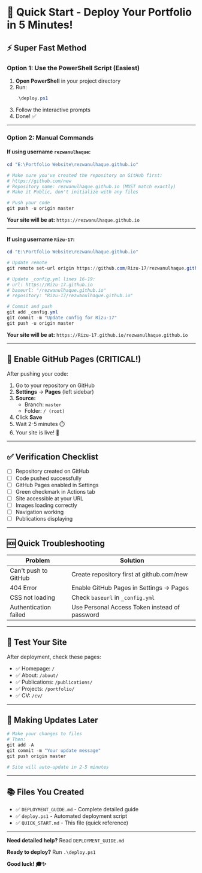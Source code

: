 # 🚀 Quick Start - Deploy Your Portfolio in 5 Minutes!

## ⚡ Super Fast Method

### **Option 1: Use the PowerShell Script (Easiest)**

1. **Open PowerShell** in your project directory
2. Run:
   ```powershell
   .\deploy.ps1
   ```
3. Follow the interactive prompts
4. Done! ✅

---

### **Option 2: Manual Commands**

#### If using username `rezwanulhaque`:

```powershell
cd "E:\Portfolio Website\rezwanulhaque.github.io"

# Make sure you've created the repository on GitHub first:
# https://github.com/new
# Repository name: rezwanulhaque.github.io (MUST match exactly)
# Make it Public, don't initialize with any files

# Push your code
git push -u origin master
```

**Your site will be at:** `https://rezwanulhaque.github.io`

---

#### If using username `Rizu-17`:

```powershell
cd "E:\Portfolio Website\rezwanulhaque.github.io"

# Update remote
git remote set-url origin https://github.com/Rizu-17/rezwanulhaque.github.io.git

# Update _config.yml lines 16-19:
# url: https://Rizu-17.github.io
# baseurl: "/rezwanulhaque.github.io"
# repository: "Rizu-17/rezwanulhaque.github.io"

# Commit and push
git add _config.yml
git commit -m "Update config for Rizu-17"
git push -u origin master
```

**Your site will be at:** `https://Rizu-17.github.io/rezwanulhaque.github.io`

---

## 🔧 Enable GitHub Pages (CRITICAL!)

After pushing your code:

1. Go to your repository on GitHub
2. **Settings** → **Pages** (left sidebar)
3. **Source:**
   - Branch: `master`
   - Folder: `/ (root)`
4. Click **Save**
5. Wait 2-5 minutes ⏱️
6. Your site is live! 🎉

---

## ✅ Verification Checklist

- [ ] Repository created on GitHub
- [ ] Code pushed successfully
- [ ] GitHub Pages enabled in Settings
- [ ] Green checkmark in Actions tab
- [ ] Site accessible at your URL
- [ ] Images loading correctly
- [ ] Navigation working
- [ ] Publications displaying

---

## 🆘 Quick Troubleshooting

| Problem | Solution |
|---------|----------|
| Can't push to GitHub | Create repository first at github.com/new |
| 404 Error | Enable GitHub Pages in Settings → Pages |
| CSS not loading | Check `baseurl` in `_config.yml` |
| Authentication failed | Use Personal Access Token instead of password |

---

## 📱 Test Your Site

After deployment, check these pages:
- ✅ Homepage: `/`
- ✅ About: `/about/`
- ✅ Publications: `/publications/`
- ✅ Projects: `/portfolio/`
- ✅ CV: `/cv/`

---

## 🔄 Making Updates Later

```powershell
# Make your changes to files
# Then:
git add -A
git commit -m "Your update message"
git push origin master

# Site will auto-update in 2-5 minutes
```

---

## 📚 Files You Created

- ✅ `DEPLOYMENT_GUIDE.md` - Complete detailed guide
- ✅ `deploy.ps1` - Automated deployment script
- ✅ `QUICK_START.md` - This file (quick reference)

---

**Need detailed help?** Read `DEPLOYMENT_GUIDE.md`

**Ready to deploy?** Run `.\deploy.ps1`

**Good luck! 🎓✨**

